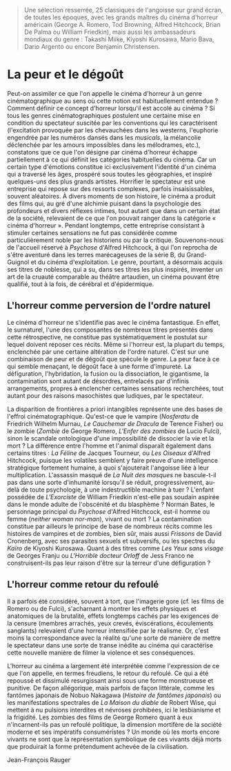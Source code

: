 > Une sélection resserrée, 25 classiques de l'angoisse sur grand écran, de toutes les époques, avec les grands maîtres du cinéma d'horreur américain (George A. Romero, Tod Browning, Alfred Hitchcock, Brian De Palma ou William Friedkin), mais aussi les ambassadeurs mondiaux du genre : Takashi Miike, Kiyoshi Kurosawa, Mario Bava, Dario Argento ou encore Benjamin Christensen.

# La peur et le dégoût

Peut-on assimiler ce que l'on appelle le cinéma d'horreur à un genre cinématographique au sens où cette notion est habituellement entendue ? Comment définir ce concept d'horreur lorsqu'il est accolé au cinéma ? Si tous les genres cinématographiques postulent une certaine mise en condition du spectateur suscitée par les conventions qui les caractérisent (l'excitation provoquée par les chevauchées dans les westerns, l'euphorie engendrée par les numéros dansés dans les _musicals_, la mélancolie déclenchée par les amours impossibles dans les mélodrames, etc.), constatons que ce que l'on désigne par cinéma d'horreur échappe partiellement à ce qui définit les catégories habituelles du cinéma. Car un certain type d'émotions constitue ici exclusivement l'identité d'un cinéma qui a traversé les âges, prospéré sous toutes les géographies, et inspiré quelques-uns des plus grands artistes. Horrifier le spectateur est une entreprise qui repose sur des ressorts complexes, parfois insaisissables, souvent aléatoires. À divers moments de son histoire, le cinéma a produit des films qui, au gré d'une alchimie puisant dans la psychologie des profondeurs et divers réflexes intimes, tout autant que dans un certain état de la société, relevaient de ce que l'on pouvait ranger dans la catégorie « cinéma d'horreur ». Pendant longtemps, cette entreprise consistant à stimuler certaines sensations ne fut pas considérée comme particulièrement noble par les historiens ou par la critique. Souvenons-nous de l'accueil réservé à _Psychose_ d'Alfred Hitchcock, à qui l'on reprocha de s'être aventuré dans les terres marécageuses de la série B, du Grand-Guignol et du cinéma d'exploitation. Le genre, pourtant, a désormais acquis ses titres de noblesse, qui a su, dans ses titres les plus inspirés, inventer un art de la cruauté comparable au théâtre artaudien, un cinéma pouvant être qualifié, tout à la fois, de cérébral et d'épidermique.

## L'horreur comme perversion de l'ordre naturel

Le cinéma d'horreur ne s'identifie pas avec le cinéma fantastique. En effet, le surnaturel, l'une des composantes de nombreux titres présentés dans cette rétrospective, ne constitue pas systématiquement le postulat sur lequel doivent reposer ces récits. Même si l'horreur est, la plupart du temps, enclenchée par une certaine altération de l'ordre naturel. C'est sur une combinaison de peur et de dégoût que spécule le genre. La peur face à ce qui semble menaçant, le dégoût face à une forme d'impureté. La défiguration, l'hybridation, la fusion ou la dissociation, le gigantisme, la contamination sont autant de désordres, entrelacés par d'infinis arrangements, propres à enclencher certaines sensations recherchées, tout autant pour des raisons masochistes que ludiques, par le spectateur.

La disparition de frontières a priori intangibles représente une des bases de l'effroi cinématographique. Qu'est-ce que le vampire (_Nosferatu_ de Friedrich Wilhelm Murnau, _Le Cauchemar de Dracula_ de Terence Fisher) ou le zombie (_Zombie_ de George Romero, _L'Enfer des zombies_ de Lucio Fulci), sinon le scandale ontologique d'une impossibilité de dissocier la vie et la mort ? La différence entre l'homme et l'animal disparaît également dans certains titres : _La Féline_ de Jacques Tourneur, ou _Les Oiseaux_ d'Alfred Hitchcock, puisque les volatiles semblent y faire preuve d'une intelligence stratégique fortement humaine, à quoi s'ajouterait l'angoisse liée à leur multiplication. L'assassin masqué de _La Nuit des masques_ ne bascule-t-il pas dans une sorte d'inhumanité lorsqu'il se réduit, progressivement, au-delà de toute psychologie, à une indestructible machine à tuer ? L'enfant possédée de _L'Exorciste_ de William Friedkin n'est-elle pas soudain aspirée dans le monde adulte de l'obscénité et du blasphème ? Norman Bates, le personnage principal du _Psychose_ d'Alfred Hitchcock, est-il homme ou femme (_neither woman nor-man_), vivant ou mort ? La contamination constitue par ailleurs le principe de base de nombreux récits comme les histoires de vampires et de zombies, bien sûr, mais aussi _Frissons_ de David Cronenberg, avec ses parasites sexuels et subversifs, ou les spectres du _Kaïro_ de Kiyoshi Kurosawa. Quant à des titres comme _Les Yeux sans visage_ de Georges Franju ou _L'Horrible docteur Orloff_ de Jess Franco ne construisent-ils pas leur raison d'être sur la terreur d'une défiguration ?

## L'horreur comme retour du refoulé

Il a parfois été considéré, souvent à tort, que l'imagerie gore (cf. les films de Romero ou de Fulci), s'acharnant à montrer les effets physiques et anatomiques de la brutalité, effets longtemps cachés par les exigences de la censure (membres arrachés, yeux crevés, éviscérations, écoulements sanglants) relevaient d'une horreur intensifiée par le réalisme. Or, c'est moins la correspondance avec la réalité qu'une sorte de manière de mettre le spectateur dans une sorte de transe inédite au cinéma qui caractérise cette nouvelle manière de filmer la violence et ses conséquences.

L'horreur au cinéma a largement été interprétée comme l'expression de ce que l'on appelle, en termes freudiens, le retour du refoulé. Ce qui a été repoussé et dissimulé resurgissant ainsi sous une forme monstrueuse et punitive. De façon allégorique, mais parfois de façon littérale, comme les fantômes japonais de Nobuo Nakagawa (_Histoire de fantômes japonais_) ou les manifestations spectrales de _La Maison du diable_ de Robert Wise, qui mettent à nu pulsions interdites et névroses prohibées, ici le lesbianisme et la frigidité. Les zombies des films de George Romero quant à eux n'incarnent-ils pas un refoulé politique, la dimension mortifère de la société moderne et ses impératifs consuméristes ? Un monde où les morts encore vivants ne sont que la représentation symbolique de ces vivants déjà morts que produirait la forme prétendument achevée de la civilisation.

<div class="author">Jean-François Rauger</div>

